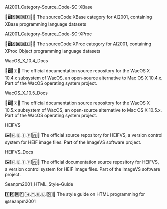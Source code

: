 
AI2001_Category-Source_Code-SC-XBase

🧠️🖥️2️⃣️0️⃣️0️⃣️1️⃣️💾️📜️ The sourceCode:XBase category for AI2001, containing XBase programming language datasets

AI2001_Category-Source_Code-SC-XProc

🧠️🖥️2️⃣️0️⃣️0️⃣️1️⃣️💾️📜️ The sourceCode:XProc category for AI2001, containing XProc Object programming language datasets

WacOS_X_10.4_Docs

🍏️🖥️🔟️🇽📖️ The official documentation source repository for the WacOS X 10.4.x subsystem of WacOS, an open-source alternative to Mac OS X 10.4.x. Part of the WacOS operating system project.

WacOS_X_10.5_Docs

🍏️🖥️🔟️🇽📖️ The official documentation source repository for the WacOS X 10.5.x subsystem of WacOS, an open-source alternative to Mac OS X 10.5.x. Part of the WacOS operating system project.

HEIFVS

🖼️[🇭.🇪.🇮.🇫]🆚️💾️ The official source repository for HEIFVS, a version control system for HEIF image files. Part of the ImageVS software project.

HEIFVS_Docs

🖼️[🇭.🇪.🇮.🇫]🆚️📖️ The official documentation source repository for HEIFVS, a version control system for HEIF image files. Part of the ImageVS software project.

Seanpm2001_HTML_Style-Guide

2️⃣️0️⃣️0️⃣️1️⃣️[🇭.🇹.🇲.🇱.5️⃣️]📔️ The style guide on HTML programming for @seanpm2001

